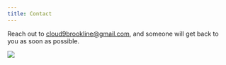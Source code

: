 ```yaml
---
title: Contact
---
```


<div class="parted">

<div>

Reach out to [cloud9brookline@gmail.com](mailto:cloud9brookline@gmail.com), and someone will get back to you as soon as possible.

</div>

![](/media/robomail.webp)

</div>

